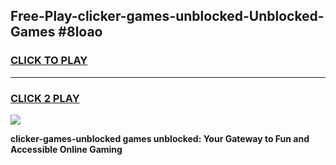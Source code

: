 
## Free-Play-clicker-games-unblocked-Unblocked-Games #8loao
<h3>
<a href="https://news.freeplayer.one?title=clicker-games-unblocked&ref=8M">CLICK TO PLAY</a></h3>
<hr>

<h3>
<a href="https://news.freeplayer.one?title=clicker-games-unblocked&ref=8M">CLICK 2 PLAY</a>
  
</h3>

<a href="https://news.freeplayer.one?title=clicker-games-unblocked&ref=8M"><img src="https://clearcache.store/games.png"></a>


**clicker-games-unblocked games unblocked: Your Gateway to Fun and Accessible Online Gaming**
